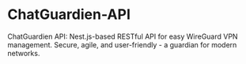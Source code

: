 # ChatGuardien-API
ChatGuardien API: Nest.js-based RESTful API for easy WireGuard VPN management. Secure, agile, and user-friendly - a guardian for modern networks.
